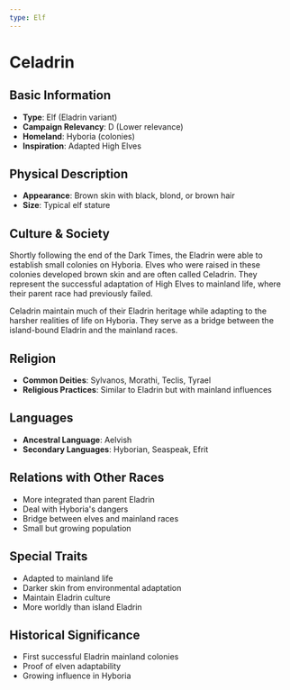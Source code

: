```yaml
---
type: Elf
---
```


# Celadrin

## Basic Information
- **Type**: Elf (Eladrin variant)
- **Campaign Relevancy**: D (Lower relevance)
- **Homeland**: Hyboria (colonies)
- **Inspiration**: Adapted High Elves

## Physical Description
- **Appearance**: Brown skin with black, blond, or brown hair
- **Size**: Typical elf stature

## Culture & Society
Shortly following the end of the Dark Times, the Eladrin were able to establish small colonies on Hyboria. Elves who were raised in these colonies developed brown skin and are often called Celadrin. They represent the successful adaptation of High Elves to mainland life, where their parent race had previously failed.

Celadrin maintain much of their Eladrin heritage while adapting to the harsher realities of life on Hyboria. They serve as a bridge between the island-bound Eladrin and the mainland races.

## Religion
- **Common Deities**: Sylvanos, Morathi, Teclis, Tyrael
- **Religious Practices**: Similar to Eladrin but with mainland influences

## Languages
- **Ancestral Language**: Aelvish
- **Secondary Languages**: Hyborian, Seaspeak, Efrit

## Relations with Other Races
- More integrated than parent Eladrin
- Deal with Hyboria's dangers
- Bridge between elves and mainland races
- Small but growing population

## Special Traits
- Adapted to mainland life
- Darker skin from environmental adaptation
- Maintain Eladrin culture
- More worldly than island Eladrin

## Historical Significance
- First successful Eladrin mainland colonies
- Proof of elven adaptability
- Growing influence in Hyboria